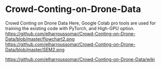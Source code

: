 # Crowd-Conting-on-Drone-Data
Crowd Conting on Drone Data 
Here, Google Colab pro tools are used for training the existing code with PyTorch, and High-GPU option. 
https://github.com/elharroussomar/Crowd-Conting-on-Drone-Data/blob/master/flowchart2.png
https://github.com/elharroussomar/Crowd-Conting-on-Drone-Data/blob/master/SEM2.png

https://github.com/elharroussomar/Crowd-Conting-on-Drone-Data/wiki
